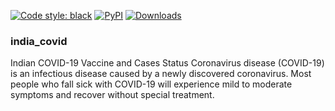 [![Code style: black](https://img.shields.io/badge/code%20style-black-000000.svg)](https://github.com/THAVASIGTI/pycovid_india)
[![PyPI](https://img.shields.io/pypi/v/pycovid-india)](https://pypi.org/project/pycovid-india)
[![Downloads](https://pepy.tech/badge/pycovid_india)](https://pepy.tech/project/pycovid_india)

### india_covid
Indian COVID-19 Vaccine and Cases Status
Coronavirus disease (COVID-19) is an infectious disease caused by a newly discovered coronavirus. Most people who fall sick with COVID-19 will experience mild to moderate symptoms and recover without special treatment.

